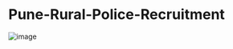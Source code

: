 # Pune-Rural-Police-Recruitment

![image](https://github.com/user-attachments/assets/aff934c5-2924-4717-9444-e3de24ff1978)
